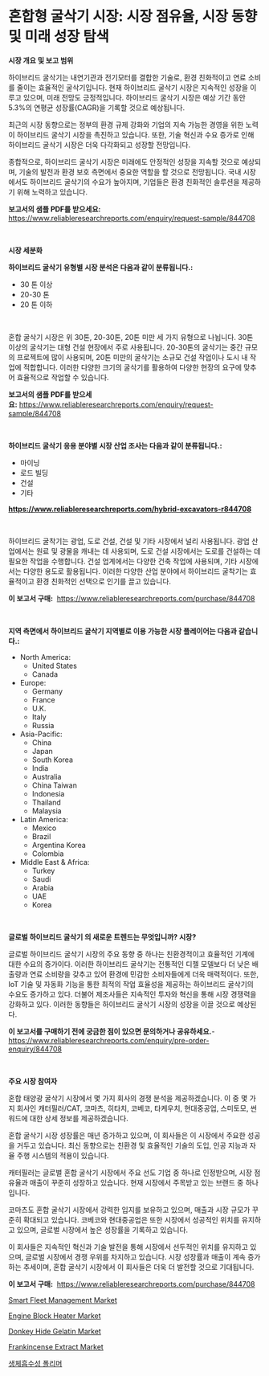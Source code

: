 <p><h1>혼합형 굴삭기 시장: 시장 점유율, 시장 동향 및 미래 성장 탐색</h1></p><p><strong>시장 개요 및 보고 범위</strong></p>
<p><p>하이브리드 굴삭기는 내연기관과 전기모터를 결합한 기술로, 환경 친화적이고 연료 소비를 줄이는 효율적인 굴삭기입니다. 현재 하이브리드 굴삭기 시장은 지속적인 성장을 이루고 있으며, 미래 전망도 긍정적입니다. 하이브리드 굴삭기 시장은 예상 기간 동안 5.3%의 연평균 성장률(CAGR)을 기록할 것으로 예상됩니다.</p><p>최근의 시장 동향으로는 정부의 환경 규제 강화와 기업의 지속 가능한 경영을 위한 노력이 하이브리드 굴삭기 시장을 촉진하고 있습니다. 또한, 기술 혁신과 수요 증가로 인해 하이브리드 굴삭기 시장은 더욱 다각화되고 성장할 전망입니다.</p><p>종합적으로, 하이브리드 굴삭기 시장은 미래에도 안정적인 성장을 지속할 것으로 예상되며, 기술의 발전과 환경 보호 측면에서 중요한 역할을 할 것으로 전망됩니다. 국내 시장에서도 하이브리드 굴삭기의 수요가 높아지며, 기업들은 환경 친화적인 솔루션을 제공하기 위해 노력하고 있습니다.</p></p>
<p><strong>보고서의 샘플 PDF를 받으세요:</strong> <a href="https://www.reliableresearchreports.com/enquiry/request-sample/844708">https://www.reliableresearchreports.com/enquiry/request-sample/844708</a></p>
<p>&nbsp;</p>
<p><strong>시장 세분화</strong></p>
<p><strong>하이브리드 굴삭기 유형별 시장 분석은 다음과 같이 분류됩니다.:</strong></p>
<p><ul><li>30 톤 이상</li><li>20-30 톤</li><li>20 톤 이하</li></ul></p>
<p>&nbsp;</p>
<p><p>혼합 굴삭기 시장은 위 30톤, 20-30톤, 20톤 미만 세 가지 유형으로 나뉩니다. 30톤 이상의 굴삭기는 대형 건설 현장에서 주로 사용됩니다. 20-30톤의 굴삭기는 중간 규모의 프로젝트에 많이 사용되며, 20톤 미만의 굴삭기는 소규모 건설 작업이나 도시 내 작업에 적합합니다. 이러한 다양한 크기의 굴삭기를 활용하여 다양한 현장의 요구에 맞추어 효율적으로 작업할 수 있습니다.</p></p>
<p><strong>보고서의 샘플 PDF를 받으세요:</strong>&nbsp;<a href="https://www.reliableresearchreports.com/enquiry/request-sample/844708">https://www.reliableresearchreports.com/enquiry/request-sample/844708</a></p>
<p>&nbsp;</p>
<p><strong> 하이브리드 굴삭기 응용 분야별 시장 산업 조사는 다음과 같이 분류됩니다.:</strong></p>
<p><ul><li>마이닝</li><li>로드 빌딩</li><li>건설</li><li>기타</li></ul></p>
<p><strong><a href="https://www.reliableresearchreports.com/hybrid-excavators-r844708">https://www.reliableresearchreports.com/hybrid-excavators-r844708</a></strong></p>
<p>&nbsp;</p>
<p><p>하이브리드 굴착기는 광업, 도로 건설, 건설 및 기타 시장에서 널리 사용됩니다. 광업 산업에서는 원료 및 광물을 캐내는 데 사용되며, 도로 건설 시장에서는 도로를 건설하는 데 필요한 작업을 수행합니다. 건설 업계에서는 다양한 건축 작업에 사용되며, 기타 시장에서는 다양한 용도로 활용됩니다. 이러한 다양한 산업 분야에서 하이브리드 굴착기는 효율적이고 환경 친화적인 선택으로 인기를 끌고 있습니다.</p></p>
<p><strong>이 보고서 구매:</strong>&nbsp; <a href="https://www.reliableresearchreports.com/purchase/844708">https://www.reliableresearchreports.com/purchase/844708</a></p>
<p>&nbsp;</p>
<p><strong>지역 측면에서 하이브리드 굴삭기 지역별로 이용 가능한 시장 플레이어는 다음과 같습니다.:</strong></p>
<p><ul>
    <li>
        North America:
        <ul>
            <li>United States</li>
            <li>Canada</li>
        </ul>
    </li>
    <li>
        Europe:
        <ul>
            <li>Germany</li>
            <li>France</li>
            <li>U.K.</li>
            <li>Italy</li>
            <li>Russia</li>
        </ul>
    </li>
    <li>
        Asia-Pacific:
        <ul>
            <li>China</li>
            <li>Japan</li>
            <li>South Korea</li>
            <li>India</li>
            <li>Australia</li>
            <li>China Taiwan</li>
            <li>Indonesia</li>
            <li>Thailand</li>
            <li>Malaysia</li>
        </ul>
    </li>
    <li>
        Latin America:
        <ul>
            <li>Mexico</li>
            <li>Brazil</li>
            <li>Argentina Korea</li>
            <li>Colombia</li>
        </ul>
    </li>
    <li>
        Middle East & Africa:
        <ul>
            <li>Turkey</li>
            <li>Saudi</li>
            <li>Arabia</li>
            <li>UAE</li>
            <li>Korea</li>
        </ul>
    </li>
    </ul></p>
<p>&nbsp;</p>
<p><strong>글로벌 하이브리드 굴삭기 의 새로운 트렌드는 무엇입니까? 시장?</strong></p>
<p><p>글로벌 하이브리드 굴삭기 시장의 주요 동향 중 하나는 친환경적이고 효율적인 기계에 대한 수요의 증가이다. 이러한 하이브리드 굴삭기는 전통적인 디젤 모델보다 더 낮은 배출량과 연료 소비량을 갖추고 있어 환경에 민감한 소비자들에게 더욱 매력적이다. 또한, IoT 기술 및 자동화 기능을 통한 최적의 작업 효율성을 제공하는 하이브리드 굴삭기의 수요도 증가하고 있다. 더불어 제조사들은 지속적인 투자와 혁신을 통해 시장 경쟁력을 강화하고 있다. 이러한 동향들은 하이브리드 굴삭기 시장의 성장을 이끌 것으로 예상된다.</p></p>
<p><strong>이 보고서를 구매하기 전에 궁금한 점이 있으면 문의하거나 공유하세요.</strong>- <a href="https://www.reliableresearchreports.com/enquiry/pre-order-enquiry/844708">https://www.reliableresearchreports.com/enquiry/pre-order-enquiry/844708</a></p>
<p>&nbsp;</p>
<p><strong>주요 시장 참여자</strong></p>
<p><p>혼합 태양광 굴삭기 시장에서 몇 가지 회사의 경쟁 분석을 제공하겠습니다. 이 중 몇 가지 회사인 캐터필러/CAT, 코마츠, 히타치, 코베코, 타케우치, 현대중공업, 스미토모, 썬워드에 대한 상세 정보를 제공하겠습니다. </p><p>혼합 굴삭기 시장 성장률은 매년 증가하고 있으며, 이 회사들은 이 시장에서 주요한 성공을 거두고 있습니다.  최신 동향으로는 친환경 및 효율적인 기술의 도입, 인공 지능과 자율 주행 시스템의 적용이 있습니다. </p><p>캐터필러는 글로벌 혼합 굴삭기 시장에서 주요 선도 기업 중 하나로 인정받으며, 시장 점유율과 매출이 꾸준히 성장하고 있습니다. 현재 시장에서 주목받고 있는 브랜드 중 하나입니다. </p><p>코마츠도 혼합 굴삭기 시장에서 강력한 입지를 보유하고 있으며, 매출과 시장 규모가 꾸준히 확대되고 있습니다. 코베코와 현대중공업은 또한 시장에서 성공적인 위치를 유지하고 있으며, 글로벌 시장에서 높은 성장률을 기록하고 있습니다.</p><p>이 회사들은 지속적인 혁신과 기술 발전을 통해 시장에서 선두적인 위치를 유지하고 있으며, 글로벌 시장에서 경쟁 우위를 차지하고 있습니다. 시장 성장률과 매출이 계속 증가하는 추세이며, 혼합 굴삭기 시장에서 이 회사들은 더욱 더 발전할 것으로 기대됩니다.</p></p>
<p><strong>이 보고서 구매:</strong>&nbsp;&nbsp;<a href="https://www.reliableresearchreports.com/purchase/844708">https://www.reliableresearchreports.com/purchase/844708</a></p>
<p><p><a href="https://www.linkedin.com/pulse/smart-fleet-management-market-furnish-information-size-share-obwde?trackingId=0PWNGfTaoyq3vmPTFryvdQ%3D%3D">Smart Fleet Management Market</a></p><p><a href="https://www.linkedin.com/pulse/engine-block-heater-market-goal-estimating-size-future-growth-hqvtf?trackingId=vVnBhUiWSeYiXZwyhDHg6g%3D%3D">Engine Block Heater Market</a></p><p><a href="https://github.com/abdelrhmankishk22/Market-Research-Report-List-3/blob/main/donkey-hide-gelatin-market.md">Donkey Hide Gelatin Market</a></p><p><a href="https://github.com/ChiragRp1/Market-Research-Report-List-4/blob/main/frankincense-extract-market.md">Frankincense Extract Market</a></p><p><a href="https://github.com/CorEmtymerich56566/Market-Research-Report-List-1/blob/main/150205817522.md">생체흡수성 폴리머</a></p></p>